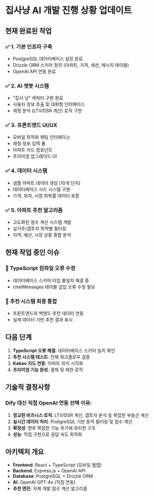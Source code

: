 # 집사냥 AI 개발 진행 상황 업데이트

## 현재 완료된 작업

### ✅ 1. 기본 인프라 구축
- PostgreSQL 데이터베이스 설정 완료
- Drizzle ORM 스키마 정의 (아파트, 가격, 세션, 메시지 테이블)
- OpenAI API 연동 완료

### ✅ 2. AI 챗봇 시스템
- "집사 냥" 캐릭터 구현 완료
- 사용자 정보 추출 및 대화형 인터페이스
- 재정 분석 (LTV/DSR 계산) 로직 구현

### ✅ 3. 프론트엔드 UI/UX
- 모바일 최적화 채팅 인터페이스
- 재정 정보 입력 폼
- 아파트 카드 컴포넌트
- 프리미엄 업그레이드 UI

### ✅ 4. 데이터 시스템
- 샘플 아파트 데이터 생성 (10개 단지)
- 데이터베이스 시드 시스템 구현
- 가격, 위치, 시장 회복률 데이터 포함

### ✅ 5. 아파트 추천 알고리즘
- 고도화된 점수 계산 시스템 개발
- 실거주/갭투자 목적별 필터링
- 지역, 예산, 시장 상황 종합 분석

## 현재 작업 중인 이슈

### 🔧 TypeScript 컴파일 오류 수정
- 데이터베이스 스키마 타입 불일치 해결 중
- chatMessages 테이블 삽입 오류 수정 필요

### 🔧 추천 시스템 최종 통합
- 프론트엔드와 백엔드 추천 데이터 연동
- 실제 데이터 기반 추천 결과 표시

## 다음 단계

1. **TypeScript 오류 해결**: 데이터베이스 스키마 일치 확인
2. **추천 시스템 테스트**: 전체 워크플로우 검증
3. **Kakao 지도 연동**: 아파트 위치 시각화
4. **프리미엄 기능 완성**: 결제 및 제한 로직

## 기술적 결정사항

### Dify 대신 직접 OpenAI 연동 선택 이유:
1. **정교한 비즈니스 로직**: LTV/DSR 계산, 갭투자 분석 등 복잡한 부동산 계산
2. **실시간 데이터 처리**: PostgreSQL 기반 동적 필터링 및 점수 계산
3. **확장성**: 향후 복잡한 기능 추가에 유리한 구조
4. **성능**: 직접 구현으로 응답 속도 최적화

## 아키텍처 개요
- **Frontend**: React + TypeScript (모바일 웹앱)
- **Backend**: Express.js + OpenAI API
- **Database**: PostgreSQL + Drizzle ORM
- **AI**: OpenAI GPT-4o (직접 연동)
- **추천 엔진**: 자체 개발 점수 계산 알고리즘